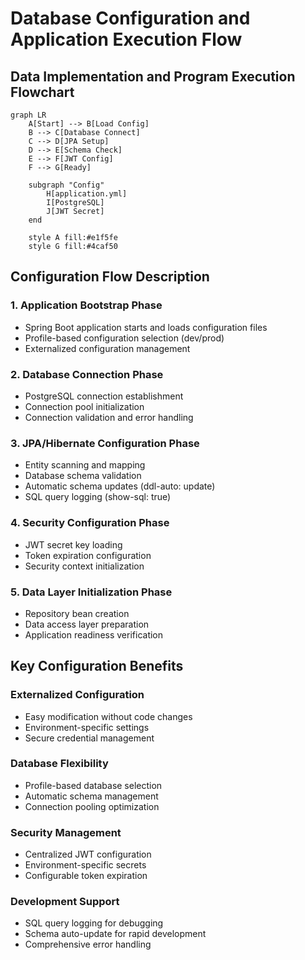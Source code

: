 # Database Configuration and Application Execution Flow

## Data Implementation and Program Execution Flowchart

```mermaid
graph LR
    A[Start] --> B[Load Config]
    B --> C[Database Connect]
    C --> D[JPA Setup]
    D --> E[Schema Check]
    E --> F[JWT Config]
    F --> G[Ready]
    
    subgraph "Config"
        H[application.yml]
        I[PostgreSQL]
        J[JWT Secret]
    end
    
    style A fill:#e1f5fe
    style G fill:#4caf50
```

## Configuration Flow Description

### 1. **Application Bootstrap Phase**
- Spring Boot application starts and loads configuration files
- Profile-based configuration selection (dev/prod)
- Externalized configuration management

### 2. **Database Connection Phase**
- PostgreSQL connection establishment
- Connection pool initialization
- Connection validation and error handling

### 3. **JPA/Hibernate Configuration Phase**
- Entity scanning and mapping
- Database schema validation
- Automatic schema updates (ddl-auto: update)
- SQL query logging (show-sql: true)

### 4. **Security Configuration Phase**
- JWT secret key loading
- Token expiration configuration
- Security context initialization

### 5. **Data Layer Initialization Phase**
- Repository bean creation
- Data access layer preparation
- Application readiness verification

## Key Configuration Benefits

### **Externalized Configuration**
- Easy modification without code changes
- Environment-specific settings
- Secure credential management

### **Database Flexibility**
- Profile-based database selection
- Automatic schema management
- Connection pooling optimization

### **Security Management**
- Centralized JWT configuration
- Environment-specific secrets
- Configurable token expiration

### **Development Support**
- SQL query logging for debugging
- Schema auto-update for rapid development
- Comprehensive error handling
